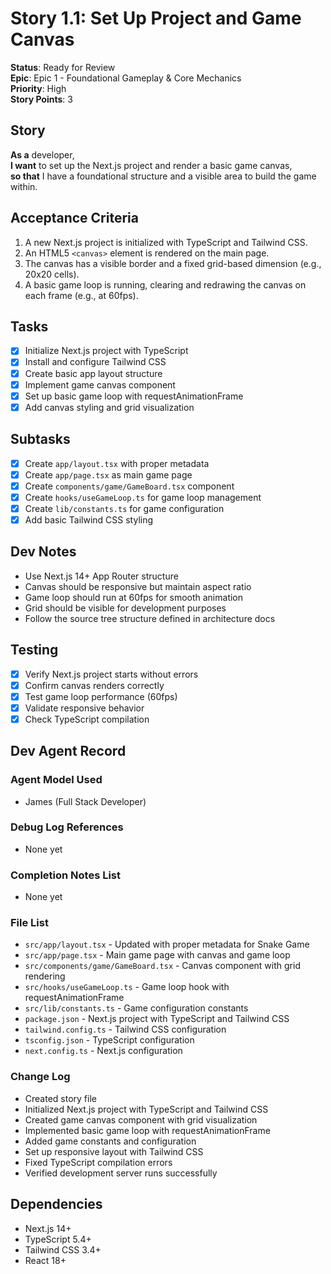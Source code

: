 # Story 1.1: Set Up Project and Game Canvas

**Status**: Ready for Review  
**Epic**: Epic 1 - Foundational Gameplay & Core Mechanics  
**Priority**: High  
**Story Points**: 3

## Story

**As a** developer,  
**I want** to set up the Next.js project and render a basic game canvas,  
**so that** I have a foundational structure and a visible area to build the game within.

## Acceptance Criteria

1. A new Next.js project is initialized with TypeScript and Tailwind CSS.
2. An HTML5 `<canvas>` element is rendered on the main page.
3. The canvas has a visible border and a fixed grid-based dimension (e.g., 20x20 cells).
4. A basic game loop is running, clearing and redrawing the canvas on each frame (e.g., at 60fps).

## Tasks

- [x] Initialize Next.js project with TypeScript
- [x] Install and configure Tailwind CSS
- [x] Create basic app layout structure
- [x] Implement game canvas component
- [x] Set up basic game loop with requestAnimationFrame
- [x] Add canvas styling and grid visualization

## Subtasks

- [x] Create `app/layout.tsx` with proper metadata
- [x] Create `app/page.tsx` as main game page
- [x] Create `components/game/GameBoard.tsx` component
- [x] Create `hooks/useGameLoop.ts` for game loop management
- [x] Create `lib/constants.ts` for game configuration
- [x] Add basic Tailwind CSS styling

## Dev Notes

- Use Next.js 14+ App Router structure
- Canvas should be responsive but maintain aspect ratio
- Game loop should run at 60fps for smooth animation
- Grid should be visible for development purposes
- Follow the source tree structure defined in architecture docs

## Testing

- [x] Verify Next.js project starts without errors
- [x] Confirm canvas renders correctly
- [x] Test game loop performance (60fps)
- [x] Validate responsive behavior
- [x] Check TypeScript compilation

## Dev Agent Record

### Agent Model Used

- James (Full Stack Developer)

### Debug Log References

- None yet

### Completion Notes List

- None yet

### File List

- `src/app/layout.tsx` - Updated with proper metadata for Snake Game
- `src/app/page.tsx` - Main game page with canvas and game loop
- `src/components/game/GameBoard.tsx` - Canvas component with grid rendering
- `src/hooks/useGameLoop.ts` - Game loop hook with requestAnimationFrame
- `src/lib/constants.ts` - Game configuration constants
- `package.json` - Next.js project with TypeScript and Tailwind CSS
- `tailwind.config.ts` - Tailwind CSS configuration
- `tsconfig.json` - TypeScript configuration
- `next.config.ts` - Next.js configuration

### Change Log

- Created story file
- Initialized Next.js project with TypeScript and Tailwind CSS
- Created game canvas component with grid visualization
- Implemented basic game loop with requestAnimationFrame
- Added game constants and configuration
- Set up responsive layout with Tailwind CSS
- Fixed TypeScript compilation errors
- Verified development server runs successfully

## Dependencies

- Next.js 14+
- TypeScript 5.4+
- Tailwind CSS 3.4+
- React 18+
